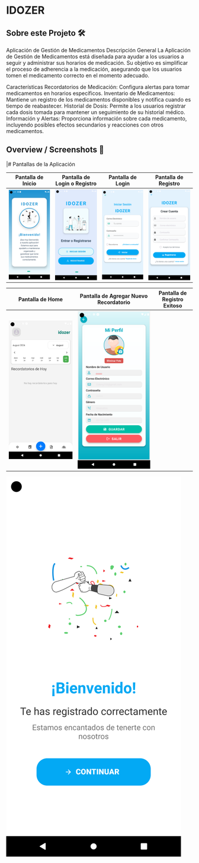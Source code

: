 # IDOZER

## Sobre este Projeto 🛠️

Aplicación de Gestión de Medicamentos
Descripción General
La Aplicación de Gestión de Medicamentos está diseñada para ayudar a los usuarios a seguir y administrar sus horarios de medicación. Su objetivo es simplificar el proceso de adherencia a la medicación, asegurando que los usuarios tomen el medicamento correcto en el momento adecuado.

Características
Recordatorios de Medicación: Configura alertas para tomar medicamentos en horarios específicos.
Inventario de Medicamentos: Mantiene un registro de los medicamentos disponibles y notifica cuando es tiempo de reabastecer.
Historial de Dosis: Permite a los usuarios registrar cada dosis tomada para mantener un seguimiento de su historial médico.
Información y Alertas: Proporciona información sobre cada medicamento, incluyendo posibles efectos secundarios y reacciones con otros medicamentos.

## Overview / Screenshots 📸

|# Pantallas de la Aplicación

| Pantalla de Inicio | Pantalla de Login o Registro | Pantalla de Login | Pantalla de Registro |
| :-----------------: | :---------------------------: | :----------------: | :-------------------: |
| ![Pantalla de Inicio](./assets/screenshots/inicio.png) | ![Pantalla de Login o Registro](./assets/screenshots/registro.png) | ![Pantalla de Login](./assets/screenshots/login.png) | ![Pantalla de Crear Cuenta](./assets/screenshots/crearcuenta.png) |

| Pantalla de Home | Pantalla de Agregar Nuevo Recordatorio | Pantalla de Registro Exitoso|
| :--------------: | :------------------------------------: |:---------------------------:|
| ![Pantalla de Agregar Nuevo Recordatorio](./assets/screenshots/home.png) | ![Pantalla de Perfil](./assets/screenshots/perfil.png) | 
![Pantalla de Registro Exitoso](./assets/screenshots/felicidades.png)